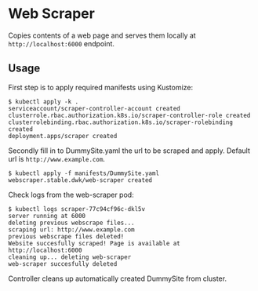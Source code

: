 # Web Scraper

Copies contents of a web page and serves them locally at `http://localhost:6000` endpoint.

## Usage

First step is to apply required manifests using Kustomize:

```console
$ kubectl apply -k .
serviceaccount/scraper-controller-account created
clusterrole.rbac.authorization.k8s.io/scraper-controller-role created
clusterrolebinding.rbac.authorization.k8s.io/scraper-rolebinding created
deployment.apps/scraper created
```

Secondly fill in to DummySite.yaml the url to be scraped and apply. Default url is `http://www.example.com`.

```console
$ kubectl apply -f manifests/DummySite.yaml
webscraper.stable.dwk/web-scraper created
```

Check logs from the web-scraper pod:

```console
$ kubectl logs scraper-77c94cf96c-dkl5v
server running at 6000
deleting previous webscrape files...
scraping url: http://www.example.com
previous webscrape files deleted!
Website succesfully scraped! Page is available at http://localhost:6000
cleaning up... deleting web-scraper
web-scraper succesfully deleted
```

Controller cleans up automatically created DummySite from cluster.

